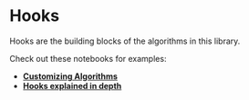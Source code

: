 # Hooks

Hooks are the building blocks of the algorithms in this library.

Check out these notebooks for examples:

- **[Customizing Algorithms](https://github.com/KevinMusgrave/pytorch-adapt/tree/main/examples/getting_started/CustomizingAlgorithms.ipynb)**
- **[Hooks explained in depth](https://github.com/KevinMusgrave/pytorch-adapt/tree/main/examples/in_depth/Hooks.ipynb)**